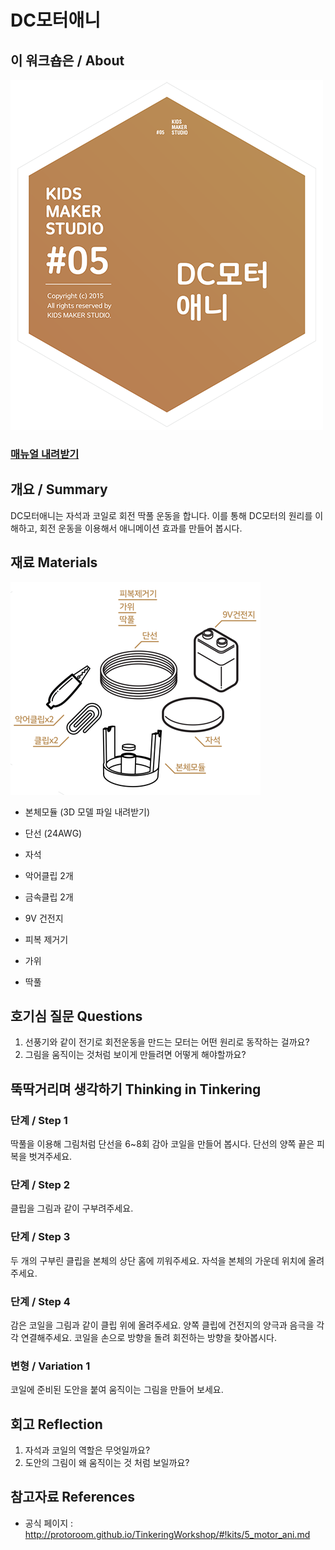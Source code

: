# DC모터애니

## 이 워크숍은 / About
![Sketch Image](images/motor_ani_top.png)

### [매뉴얼 내려받기](pdf/5_motor_ani.pdf) 

## 개요 / Summary
DC모터애니는 자석과 코일로 회전 딱풀 운동을 합니다. 이를 통해 DC모터의 원리를 이해하고, 회전 운동을 이용해서 애니메이션 효과를 만들어 봅시다.


## 재료 Materials
![Material Image](images/motor_ani_m.png)

 * 본체모듈 (3D 모델 파일 내려받기)
 * 단선 (24AWG)
 * 자석
 * 악어클립 2개
 * 금속클립 2개
 * 9V 건전지
 
 
 * 피복 제거기
 * 가위
 * 딱풀


## 호기심 질문 Questions
 1. 선풍기와 같이 전기로 회전운동을 만드는 모터는 어떤 원리로 동작하는 걸까요?
 1. 그림을 움직이는 것처럼 보이게 만들려면 어떻게 해야할까요?

## 뚝딱거리며 생각하기 Thinking in Tinkering

### 단계 / Step 1
딱풀을 이용해 그림처럼 단선을 6~8회 감아 코일을 만들어 봅시다. 단선의 양쪽 끝은 피복을 벗겨주세요.


### 단계 / Step 2
클립을 그림과 같이 구부려주세요.


### 단계 / Step 3
두 개의 구부린 클립을 본체의 상단 홈에 끼워주세요. 자석을 본체의 가운데 위치에 올려주세요.


### 단계 / Step 4
감은 코일을 그림과 같이 클립 위에 올려주세요. 양쪽 클립에 건전지의 양극과 음극을 각각 연결해주세요. 코일을 손으로 방향을 돌려 회전하는 방향을 찾아봅시다.


### 변형 / Variation 1
코일에 준비된 도안을 붙여 움직이는 그림을 만들어 보세요.



## 회고 Reflection
 1. 자석과 코일의 역할은 무엇일까요?
 1. 도안의 그림이 왜 움직이는 것 처럼 보일까요?

## 참고자료 References
 * 공식 페이지 : http://protoroom.github.io/TinkeringWorkshop/#!kits/5_motor_ani.md

